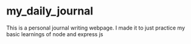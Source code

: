 # my_daily_journal
This is a personal journal writing webpage. I made it to just practice my basic learnings of node and express js
